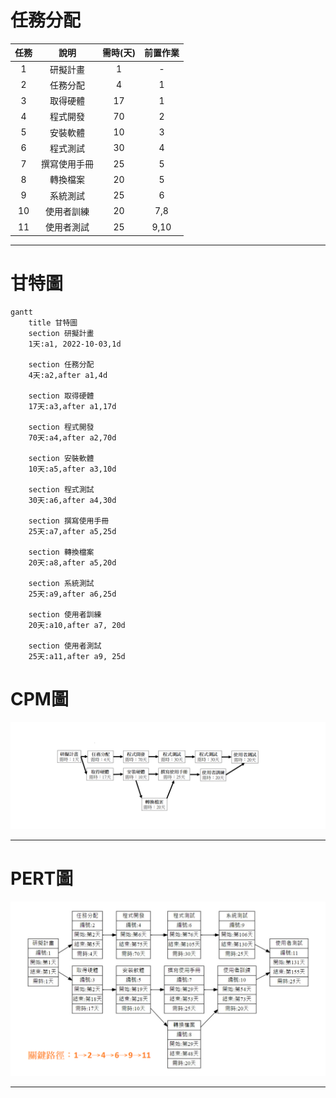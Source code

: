 # 任務分配
| **任務**  | **說明**  | **需時(天)** | **前置作業** |
| :------------: |:---------------:| :-----:| :-----: |
| 1 | 研擬計畫 | 1 | - |
| 2 | 任務分配 | 4 | 1 |
| 3 | 取得硬體 | 17 | 1 |
| 4 | 程式開發 | 70 | 2 |
| 5 | 安裝軟體 | 10 | 3 |
| 6 | 程式測試 | 30 | 4 |
| 7 | 撰寫使用手冊 | 25 | 5 |
| 8 | 轉換檔案 | 20 | 5 |
| 9 | 系統測試 | 25 | 6 |
| 10 | 使用者訓練 | 20 | 7,8 |
| 11 | 使用者測試 | 25 | 9,10 |

***
# 甘特圖
```mermaid
gantt
    title 甘特圖
    section 研擬計畫
    1天:a1, 2022-10-03,1d
    
    section 任務分配 
    4天:a2,after a1,4d
    
    section 取得硬體
    17天:a3,after a1,17d
    
    section 程式開發
    70天:a4,after a2,70d 
    
    section 安裝軟體
    10天:a5,after a3,10d
    
    section 程式測試
    30天:a6,after a4,30d
    
    section 撰寫使用手冊
    25天:a7,after a5,25d
    
    section 轉換檔案
    20天:a8,after a5,20d
    
    section 系統測試
    25天:a9,after a6,25d
    
    section 使用者訓練
    20天:a10,after a7, 20d
    
    section 使用者測試
    25天:a11,after a9, 25d
```
# CPM圖
![path](CPM.png "CPM")
***

# PERT圖
![path](PERT.png "PERT")
***
```
